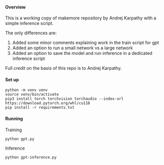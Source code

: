 #### Overview

This is a working copy of makemore repository by Andrej Karpathy with a simple inference script.

  The only differences are:
  1) Added some minor comments explaining work in the train script for gpt
  2) Added an option to run a small network vs a large network
  3) Added an option to save the model and run inference in a dedicated inference script

Full credit on the basis of this repo is to Andrej Karpathy. 

#### Set up

```
python -m venv venv
source venv/bin/activate
pip3 install torch torchvision torchaudio --index-url https://download.pytorch.org/whl/cu118
pip install -r requirements.txt
```

#### Running

Training

```
python gpt.py
```

Inference

```
python gpt-inference.py
```
